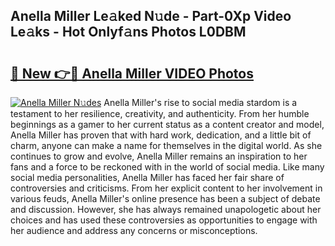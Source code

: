 ## Anella Miller Le𝚊ked N𝚞de - Part-0Xp Video Le𝚊ks - Hot Onlyf𝚊ns Photos L0DBM

# <h2><a href="http://ab67761.deff.icu/?id=Anella+Miller">🔗 New 👉🔴 Anella Miller VIDEO Photos</a></h2>

[![Anella Miller N𝚞des](https://i.imgur.com/rIISA9y.gif)](http://ab67761.deff.icu/?id=Anella+Miller)
Anella Miller's rise to social media stardom is a testament to her resilience, creativity, and authenticity. From her humble beginnings as a gamer to her current status as a content creator and model, Anella Miller has proven that with hard work, dedication, and a little bit of charm, anyone can make a name for themselves in the digital world. As she continues to grow and evolve, Anella Miller remains an inspiration to her fans and a force to be reckoned with in the world of social media. Like many social media personalities, Anella Miller has faced her fair share of controversies and criticisms. From her explicit content to her involvement in various feuds, Anella Miller's online presence has been a subject of debate and discussion. However, she has always remained unapologetic about her choices and has used these controversies as opportunities to engage with her audience and address any concerns or misconceptions.
